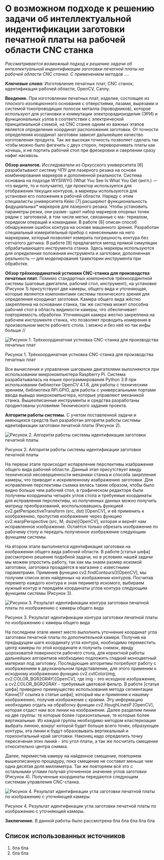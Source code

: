 # О возможном подходе к решению задачи об интеллектуальной индентификации заготовки печатной платы на рабочей области CNC станка

*Рассматривается возможный подход к решению задачи об интеллектуальной индентификации заготовки печатной платы на рабочей области CNC станка. С применением методов ....*

***Ключевые слова:*** Изготовление печатных плат, CNC станок, идентификация рабочей области, OpenCV, Canny.


**Введение.** При изготовлении печатных плат, изделие, состоящее из плоского изоляционного основания с отверстиями, пазами, вырезами и системой токопроводящих полосок металла (проводников), которое используют для установки и коммутации электрорадиоизделия (ЭРИ) и функциональных узлов в соответствии с электрической принципиальной схемой, на CNC станке одним из важных этапов является определение координат расположения заготовки. От точности определения координат заготовки зависит дальнейшее качество изготовления продукта. Так же высокая точность позволяет сделать так чтобы можно было фигачить с двух сторон, переворачивать платы как хочешь, и не портить рабочий стол при фрезеровки и сверлении сразу нафиг насквозь.

**Обзор аналогов.** Исследователи из Орхусского университета [6] разрабатывают систему ЧПУ для лазерного резака на основе комбинирования маркеров и дополненной реальности. Система основана на подходе WYSIWYG (What You See Is What You Get (англ.) — что видите, то и получаете), где проектор используется для отображения текущих контуров, а маркеры используются для установки его положения в рабочей области. Наряду с этим специалисты университета Кейо [7] расширяют функциональность фидуциальных* маркеров для лазерного резака. Чтобы установить параметры резки, они разме-
щают набор маркеров опорных точек рядом с заготовкой, в том числе метки, связанные с ма-
териалом, порядком операций и командами.
В работе [8] описан способ обнаружения ошибок контура на основе машинного зрения.
Разработан специальный измерительный прибор с нанесенными на него маркерами, который
позволяет измерять погрешность контура без сетчатого датчика.
В работе [9] предлагается метод прямой симуляции обрабатывающего инструмента
станка. Здесь маркеры используются для определения положения инструмента и заготовки;
дополненная реальность — для моделирования траектории инструмента при обработке. 

**Обзор трёхкоординатной устновки CNC-станка для производства печатных плат.** Помимо стандартных компонентов трёхкоординтной системы (шаговые двигатели, рабочий стол, инструмент), на установке (Рисунок 1) присутствуют две камеры, общего вида и уточняющая, которые являются компонентами системы технического зрения для определения координат заготовки. Камера общего вида жёстко закрепленна на основании станка, так же система может способна рабочий стол в область видимости камеры, что обеспечивает повторяемость обработки. Уточняющяя камера жестко закреплена на рабочем инструменте станка, что позволяет проводить измерения в произвольном месте рабочего стола. \\ можно и без неё но так инфы больше //

![Рисунок 1. Трёхкоординатная устновка CNC-станка для производства печатных плат](img/stanok1.jpg "Рисунок 1. Трёхкоординатная устновка CNC-станка для производства печатных плат")

Рисунок 1. Трёхкоординатная устновка CNC-станка для производства печатных плат

Все вычисления и управление шаговыми двигателями выполняются при использовании микрокомпьютера Raspberry Pi. Система разрабатывалась на языке программирования Python 3.9 при использовании библиотки OpenCV 4.1.8, для работы с техническим зрением, библиотека RPi.GPIO, для работы с универсальными портами ввода вывыдо микрокомпьютера, которые управляют механикой станка. Вышеописанные инструменты и средства разработаны продиктованы условиями Технического задания проекта.

**Алгоритм работы системы.** С учетом поставленной задачи и имеющихся средств был разработан алгоритм работы системы идентификации заготовки печатной платы (Рисунок 2).

![Рисунок 2. Алгоритм работы системы идентификации заготовки печатной платы](img/algortim.jpg "Алгоритм работы системы идентификации заготовки печатной платы")

Рисунок 2. Алгоритм работы системы идентификации заготовки печатной платы

На первом этапе происходит испарвление перспективы изабражения общего вида рабочей области. Данный этап присутствует ввиду технической несовершенности механики станка и способа закрпления камеры, что приводит к искривленному изабражению заготовки. Для исправления перспективы съемка велась таким образом, чтобы было видно больше чем рабочий стол, в графическом редакторе были получены координаты четырёх углов стола и требуемые координаты для исправления перспективы, из полученных данных можно получить матрицу преобразований, воспользовавшись функцией cv2.getPerspectiveTransform (src, dst) [OpenCV], и её применить к изображению, пропустив изображение через функцию cv2.warpPerspective (src, M, dsize)[OpenCV], которая и вернёт нам исправленное изображение. Остаётся только обрезать изображение по рабочему столу и передать полученное изображение следующим функциям системы. 

На втором этапе выполняется идентификация заготовки на изображении общего вида рабочей области. В работе [статья шефа] рассмотрено решение подобной задачи, но в условиях нашей задачи мы можем упростить работу, так как мы знаем размер искомой заготовки, заготовка проадаётся в магазине с известными параметрами. Применив функцию cv2.findContours()[OpenCV], мы получим список всех найденных на изображении контуров. Посчитав переметр каждого контура и зная периметр искомого, выбираем нужный контур и передаём координаты углов контура следующим функциям системы (Рисунок 3).

![Рисунок 3. Результат идентификации контура заготовки печатной платы по изображению с камеры общего вида](img/find_plate_perspective_out_0_525_979_737.jpg "Рисунок 3. Результат идентификации контура заготовки печатной платы по изображению с камеры общего вида")

Рисунок 3. Результат идентификации контура заготовки печатной платы по изображению с камеры общего вида

На последнем этапе имеет место выполнить уточнение координат угла заготовки печатной платы по дополнительной камере. Получив на предыдущем шаге координату угла контура, нообходимо переместить центр камеры по этой координате и получить снимок, ввиду шороховатой поверхности рабочего стола, для коректной работы дальнейших алгоритмов необходимо подложить гладкий моноцветный материал под заготовку. Последующие алгоритмы потребуют работу с изображением в двухканальном представлении, для этого применим к исходному изображению функцию cv2.cvtColor(img, cv2.COLOR_BGR2GRAY)[OpenCV], где img - это исходное изображение, а cv2.COLOR_BGR2GRAY - требуемый цветовой фильтр. В работе [статья шефа] приведено преимущество использования метода сегментации Канни[17 ссылка в статье шефа], который мы и применим к нашему изображению, получив изображение с краями. Эту информацию необходимо отдать на обработку функции cv2.HoughLinesP [OpenCV], которая отдаст нам все линии на изображении. Далее разделим линии на две группы: те которые более горизонтальные; те которые более вертикальные. Из каждой группы необходимо методом кластеризации выбрать линюю, вокруг которой будет больше всего точек, образующее контуры, эта линии и будут образовывать вертикальный и горизонтальный край заготовки. Наконец надо определить точку пересечения этих линий - это угол платы, а так же посчитать смещение относительно центра снимка.

Далее, переместив камеру на найденное смещение, повторяем вышеописанную процедуру, пока смещение не составит меньше чем одна десятая доля миллиметра. Так же повторяем всё это с остальными углами получая уточненное значение углов заготовки (Рисунок 4). Полученные координаты передаются следующим системам управления CNC-станка.

![Рисунок 4. Результат идентификации угла заготовки печатной платы по изображению с уточняющей камеры](img/out_2_4343_rotate.jpg "Результат идентификации угла заготовки печатной платы по изображению с уточняющей камеры")

Рисунок 4. Результат идентификации угла заготовки печатной платы по изображению с уточняющей камеры. 

**Заключение.** В данной работы было рассмотрена бла бла бла бла бла

## Список использованных источников ##

1. бла бла
2. бла бла
